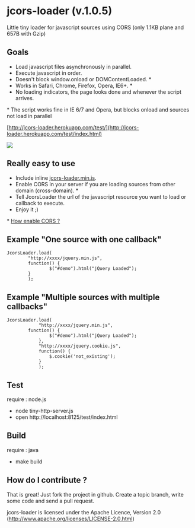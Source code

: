 jcors-loader (v.1.0.5)
======================
Little tiny loader for javascript sources using CORS (only 1.1KB plane and 657B with Gzip)

Goals
------------------
- Load javascript files asynchronously in parallel.
- Execute javascript in order.
- Doesn't block window.onload or DOMContentLoaded. *
- Works in Safari, Chrome, Firefox, Opera, IE6+. *
- No loading indicators, the page looks done and whenever the script arrives.

\* The script works fine in IE 6/7 and Opera, but blocks onload and sources not load in parallel

[http://jcors-loader.herokuapp.com/test/](http://jcors-loader.herokuapp.com/test/index.html)

<img src="http://imageshack.us/a/img203/6493/screenshot20121008at123.png">

Really easy to use
------------------
- Include inline [jcors-loader.min.js](https://raw.github.com/pablomoretti/jcors-loader/master/src/jcors-loader.min.js).
- Enable CORS in your server if you are loading sources from other domain (cross-domain). *
- Tell JcorsLoader the url of the javascript resource you want to load or callback to execute.
- Enjoy it ;)

\* [How enable CORS ?](http://enable-cors.org/)

Example "One source with one callback"
----------------------------------
    
	JcorsLoader.load(
			"http://xxxx/jquery.min.js", 
			function() {
	        		$("#demo").html("jQuery Loaded");
			}
			);

Example "Multiple sources with multiple callbacks"
--------------------------------------------------
    
	JcorsLoader.load(
	    		"http://xxxx/jquery.min.js",
			function() {
	        		$("#demo").html("jQuery Loaded");
	    		},
	    		"http://xxxx/jquery.cookie.js",
	    		function() {  
	    			$.cookie('not_existing'); 
	    		}
	    		);


Test
----
require : node.js

- node tiny-http-server.js
- open http://localhost:8125/test/index.html


Build
-----
require : java

- make build


How do I contribute ?
---------------------
That is great! Just fork the project in github. Create a topic branch, write some code and send a pull request.

jcors-loader is licensed under the Apache Licence, Version 2.0 (http://www.apache.org/licenses/LICENSE-2.0.html)
